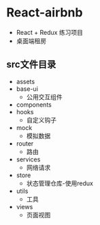 # React-airbnb

- React + Redux 练习项目
- 桌面端租房

## src文件目录

- assets
- base-ui
  - 公用交互组件
- components
- hooks
  - 自定义钩子
- mock
  - 模拟数据
- router
  - 路由
- services
  - 网络请求
- store
  - 状态管理仓库-使用redux
- utils
  - 工具
- views
  - 页面视图
